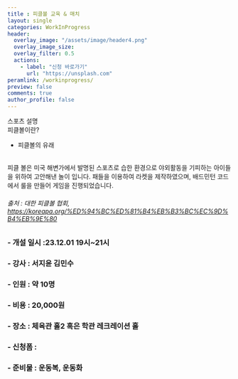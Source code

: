```yaml
---
title : 피클볼 교육 & 매치
layout: single
categories: WorkInProgress
header:
  overlay_image: "/assets/image/header4.png" 
  overlay_image_size: 
  overlay_filter: 0.5
  actions:
    - label: "신청 바로가기"
      url: "https://unsplash.com"
peramlink: /workinprogress/
preview: false
comments: true
author_profile: false
---
```


스포츠 설명
<br>
피클볼이란? 
<br>
- 피클볼의 유래
<br>
피클 볼은 미국 해변가에서 발명된 스포츠로 습한 환경으로 야외활동을 기피하는 아이들을 위하여 고안해낸 놀이 입니다. 패들을 이용하여 라켓을 제작하였으며, 배드민턴 코드에서 룰을 만들어 게임을 진행되었습니다.

###### 출처 : 대한 피클볼 협회, https://koreapa.org/%ED%94%BC%ED%81%B4%EB%B3%BC%EC%9D%B4%EB%9E%80


### -	개설 일시 :23.12.01 19시~21시
### -	강사 : 서지윤 김민수
### -	인원 : 약 10명
### -	비용 : 20,000원
### -	장소 : 체육관 홀2 혹은 학관 레크레이션 홀
### -	신청폼 : 
### -	준비물 : 운동복, 운동화
